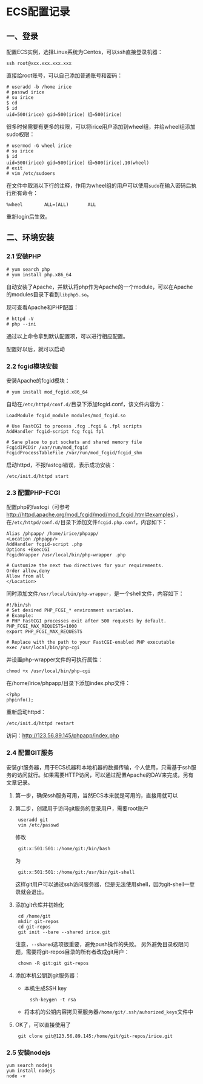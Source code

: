 # ECS配置记录



## 一、登录

配置ECS实例，选择Linux系统为Centos，可以ssh直接登录机器：

    ssh root@xxx.xxx.xxx.xxx

直接给root账号，可以自己添加普通账号和密码：

    # useradd -b /home irice
    # passwd irice
    # su irice
    $ cd
    $ id
    uid=500(irice) gid=500(irice) 组=500(irice)

很多时候需要有更多的权限，可以将irice用户添加到wheel组，并给wheel组添加sudo权限：

    # usermod -G wheel irice
    # su irice
    $ id
    uid=500(irice) gid=500(irice) 组=500(irice),10(wheel)
    # exit
    # vim /etc/sudoers

在文件中取消以下行的注释，作用为wheel组的用户可以使用`sudo`在输入密码后执行所有命令：

    %wheel        ALL=(ALL)       ALL

重新login后生效。






## 二、环境安装

### 2.1 安装PHP

    # yum search php
    # yum install php.x86_64

自动安装了Apache，并默认将php作为Apache的一个module，可以在Apache的modules目录下看到`libphp5.so`。

现可查看Apache和PHP配置：

    # httpd -V
    # php --ini

通过以上命令拿到默认配置项，可以进行相应配置。

配置好以后，就可以启动



### 2.2 fcgid模块安装

安装Apache的fcgid模块：

    # yum install mod_fcgid.x86_64

自动在`/etc/httpd/conf.d/`目录下添加fcgid.conf，该文件内容为：

    LoadModule fcgid_module modules/mod_fcgid.so

    # Use FastCGI to process .fcg .fcgi & .fpl scripts
    AddHandler fcgid-script fcg fcgi fpl

    # Sane place to put sockets and shared memory file
    FcgidIPCDir /var/run/mod_fcgid
    FcgidProcessTableFile /var/run/mod_fcgid/fcgid_shm


启动httpd，不报fastcgi错误，表示成功安装：

    /etc/init.d/httpd start



### 2.3 配置PHP-FCGI

配置php的fastcgi（可参考<http://httpd.apache.org/mod_fcgid/mod/mod_fcgid.html#examples>），在`/etc/httpd/conf.d/`目录下添加文件`fcgid.php.conf`，内容如下：

    Alias /phpapp/ /home/irice/phpapp/
    <Location /phpapp/>
    AddHandler fcgid-script .php
    Options +ExecCGI
    FcgidWrapper /usr/local/bin/php-wrapper .php

    # Customize the next two directives for your requirements.
    Order allow,deny
    Allow from all
    </Location>

同时添加文件`/usr/local/bin/php-wrapper`，是一个shell文件，内容如下：

    #!/bin/sh
    # Set desired PHP_FCGI_* environment variables.
    # Example:
    # PHP FastCGI processes exit after 500 requests by default.
    PHP_FCGI_MAX_REQUESTS=1000
    export PHP_FCGI_MAX_REQUESTS

    # Replace with the path to your FastCGI-enabled PHP executable
    exec /usr/local/bin/php-cgi

并设置php-wrapper文件的可执行属性：

    chmod +x /usr/local/bin/php-cgi 

在/home/irice/phpapp/目录下添加index.php文件：

    <?php
    phpinfo();

重新启动httpd：

    /etc/init.d/httpd restart 

访问：<http://123.56.89.145/phpapp/index.php>




### 2.4 配置GIT服务

安装git服务器，用于ECS机器和本地机器的数据传输，个人使用，只需基于ssh服务的访问就行。如果需要HTTP访问，可以通过配置Apache的DAV来完成，另有文章记录。

1. 第一步，确保ssh服务可用，当然ECS本来就是可用的，直接用就可以
2. 第二步，创建用于访问git服务的登录用户，需要root账户

        useradd git
        vim /etc/passwd

    修改

        git:x:501:501::/home/git:/bin/bash

    为

        git:x:501:501::/home/git:/usr/bin/git-shell
        
    这样git用户可以通过ssh访问服务器，但是无法使用shell，因为git-shell一登录就会退出。

3. 添加git仓库并初始化
    
        cd /home/git
        mkdir git-repos
        cd git-repos
        git init --bare --shared irice.git

    注意，`--shared`选项很重要，避免push操作的失败。
    另外避免目录权限问题，需要将git-repos目录的所有者改成git用户：

        chown -R git:git git-repos

4. 添加本机公钥到git服务器：

    * 本机生成SSH key

            ssh-keygen -t rsa

    * 将本机的公钥内容拷贝至服务器`/home/git/.ssh/auhorized_keys`文件中

5. OK了，可以直接使用了

        git clone git@123.56.89.145:/home/git/git-repos/irice.git




### 2.5 安装nodejs

    yum search nodejs
    yum install nodejs
    node -v



